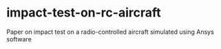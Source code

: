 # impact-test-on-rc-aircraft
Paper on impact test on a radio-controlled aircraft simulated using Ansys software
